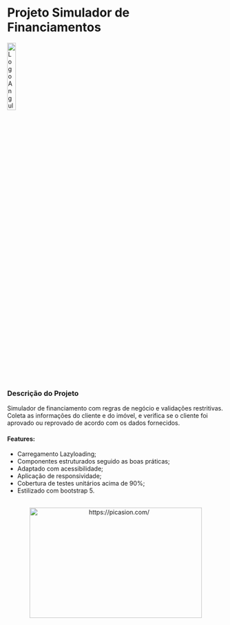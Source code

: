 # Projeto Simulador de Financiamentos
<img src="https://ik.imagekit.io/3mfjmziiqmi/angular_HhfLQizcz.png?ik-sdk-version=javascript-1.4.3&updatedAt=1665174966706" alt="Logo Angular" style="width: 20%">


### Descrição do Projeto</h2>

<p>Simulador de financiamento com regras de negócio e validações restritivas. 
Coleta as informações do cliente e do imóvel, e verifica se o cliente foi aprovado ou reprovado de acordo com os dados fornecidos.</p>

#### Features: 
- Carregamento Lazyloading; 
- Componentes estruturados seguido as boas práticas; 
- Adaptado com acessibilidade; 
- Aplicação de responsividade; 
- Cobertura de testes unitários acima de 90%; 
- Estilizado com bootstrap 5.

<br>
<div align="center">
  <a href="https://picasion.com/"><img src="https://i.picasion.com/pic92/2d5085fd57550d326198ac79fea2fbb8.gif" width="400" height="256" border="0"alt="https://picasion.com/" /></a><br/>
</div>
